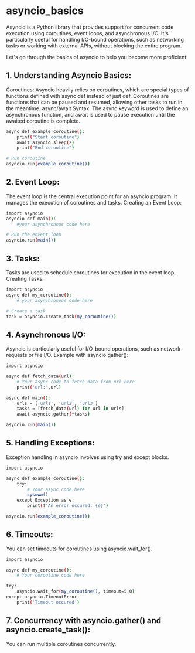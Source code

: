 # asyncio_basics

Asyncio is a Python library that provides support for concurrent code execution using coroutines, event loops, and asynchronous I/O. It's particularly useful for handling I/O-bound operations, such as networking tasks or working with external APIs, without blocking the entire program.

Let's go through the basics of asyncio to help you become more proficient:

## 1. Understanding Asyncio Basics:
Coroutines:
Asyncio heavily relies on coroutines, which are special types of functions defined with async def instead of just def.
Coroutines are functions that can be paused and resumed, allowing other tasks to run in the meantime.
async/await Syntax:
The async keyword is used to define an asynchronous function, and await is used to pause execution until the awaited coroutine is complete.

```bash
async def example_coroutine():
    print("Start coroutine")
    await asyncio.sleep(2)
    print("End coroutine")

# Run coroutine
asyncio.run(example_coroutine())
```

## 2. Event Loop:
The event loop is the central execution point for an asyncio program.
It manages the execution of coroutines and tasks.
Creating an Event Loop:

```bash
import asyncio
asyncio def main():
    #your asynchronous code here

# Run the envent loop
asyncio.run(main())
```

## 3. Tasks:
Tasks are used to schedule coroutines for execution in the event loop.
Creating Tasks:

```bash
import asyncio
async def my_coroutine():
    # your asynchronous code here

# Create a task
task = asyncio.create_task(my_coroutine())
```

## 4. Asynchronous I/O:
Asyncio is particularly useful for I/O-bound operations, such as network requests or file I/O.
Example with asyncio.gather():

```bash
import asyncio

async def fetch_data(url):
    # Your async code to fetch data from url here
    print('url:',url)

async def main():
    urls = ['url1', 'url2', 'url3']
    tasks = [fetch_data(url) for url in urls]
    await asyncio.gather(*tasks)

asyncio.run(main())
```

## 5. Handling Exceptions:
Exception handling in asyncio involves using try and except blocks.

```bash
import asyncio

async def example_coroutine():
    try:
        # Your async code here
        syswww()
    except Exception as e:
        print(f'An error occured: {e}')

asyncio.run(example_coroutine())
```

## 6. Timeouts:
You can set timeouts for coroutines using asyncio.wait_for().

```bash
import asyncio

async def my_coroutine():
    # Your coroutine code here

try:
    asyncio.wait_for(my_coroutine(), timeout=5.0)
except asyncio.TimeoutError:
    print('Timeout occured')
```

## 7. Concurrency with asyncio.gather() and asyncio.create_task():
You can run multiple coroutines concurrently.

